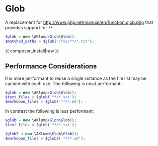 <!--
id: readme
tags: ''
-->

# Glob

A replacement for http://www.php.net/manual/en/function.glob.php that provides support for `**`.

```php
$glob = new \AKlump\Glob\Glob() 
$matched_paths = $glob('/foo/**/*.txt');
```

{{ composer_install|raw }}

## Performance Considerations

It is more performant to reuse a single instance as the file list may be cached with each use. The following is most performant:

```php
$glob = new \AKlump\Glob\Glob();
$text_files = $glob('**/*.txt');
$markdown_files = $glob('**/*.md');
```

In contrast the following is less performant:

```php
$glob = new \AKlump\Glob\Glob();
$text_files = $glob('**/*.txt');

$glob2 = new \AKlump\Glob\Glob();
$markdown_files = $glob2('**/*.md');
```
